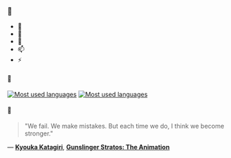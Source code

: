### 👋

- 🔭
- 🌱
- 💬
- 📫
- ⚡

#### 🧏

[![Most used languages](https://github-readme-stats-aynah.vercel.app/api/top-langs/?username=aynh&theme=solarized-dark&langs_count=6&layout=compact&hide_title=true)](https://github.com/anuraghazra/github-readme-stats#gh-dark-mode-only)
[![Most used languages](https://github-readme-stats-aynah.vercel.app/api/top-langs/?username=aynh&theme=solarized-light&langs_count=6&layout=compact&hide_title=true)](https://github.com/anuraghazra/github-readme-stats#gh-light-mode-only)

#### 💬

> "We fail. We make mistakes. But each time we do, I think we become stronger."

&mdash; [**Kyouka Katagiri**](https://myanimelist.net/character.php?q=Kyouka%20Katagiri&cat=character), [**Gunslinger Stratos: The Animation**](https://myanimelist.net/search/all?q=Gunslinger%20Stratos%3A%20The%20Animation&cat=all)

